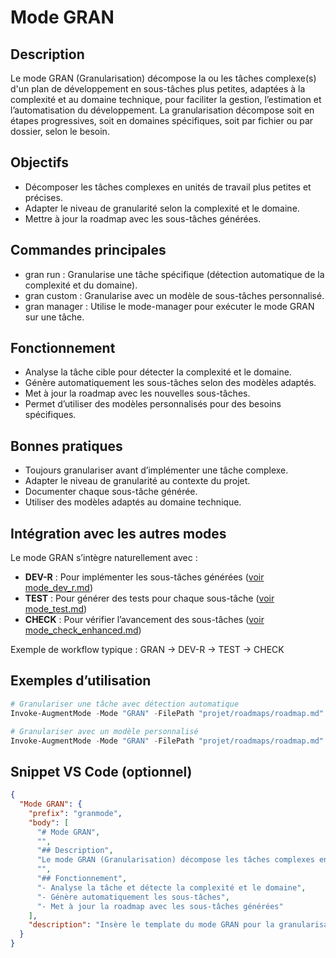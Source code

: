 ﻿# Mode GRAN

## Description
Le mode GRAN (Granularisation) décompose la ou les tâches complexe(s) d'un plan de développement en sous-tâches plus petites, adaptées à la complexité et au domaine technique, pour faciliter la gestion, l’estimation et l’automatisation du développement. La  granularisation décompose soit en étapes progressives, soit en domaines spécifiques, soit par fichier ou par dossier, selon le besoin.

## Objectifs
- Décomposer les tâches complexes en unités de travail plus petites et précises.
- Adapter le niveau de granularité selon la complexité et le domaine.
- Mettre à jour la roadmap avec les sous-tâches générées.

## Commandes principales
- gran run : Granularise une tâche spécifique (détection automatique de la complexité et du domaine).
- gran custom : Granularise avec un modèle de sous-tâches personnalisé.
- gran manager : Utilise le mode-manager pour exécuter le mode GRAN sur une tâche.

## Fonctionnement
- Analyse la tâche cible pour détecter la complexité et le domaine.
- Génère automatiquement les sous-tâches selon des modèles adaptés.
- Met à jour la roadmap avec les nouvelles sous-tâches.
- Permet d’utiliser des modèles personnalisés pour des besoins spécifiques.

## Bonnes pratiques
- Toujours granulariser avant d’implémenter une tâche complexe.
- Adapter le niveau de granularité au contexte du projet.
- Documenter chaque sous-tâche générée.
- Utiliser des modèles adaptés au domaine technique.

## Intégration avec les autres modes
Le mode GRAN s’intègre naturellement avec :
- **DEV-R** : Pour implémenter les sous-tâches générées ([voir mode_dev_r.md](mode_dev_r.md))
- **TEST** : Pour générer des tests pour chaque sous-tâche ([voir mode_test.md](mode_test.md))
- **CHECK** : Pour vérifier l’avancement des sous-tâches ([voir mode_check_enhanced.md](mode_check_enhanced.md))

Exemple de workflow typique : GRAN → DEV-R → TEST → CHECK

## Exemples d’utilisation
```powershell
# Granulariser une tâche avec détection automatique
Invoke-AugmentMode -Mode "GRAN" -FilePath "projet/roadmaps/roadmap.md" -TaskIdentifier "1.2.3"

# Granulariser avec un modèle personnalisé
Invoke-AugmentMode -Mode "GRAN" -FilePath "projet/roadmaps/roadmap.md" -TaskIdentifier "1.2.3" -SubTasksFile "templates/subtasks.txt"
```

## Snippet VS Code (optionnel)
```json
{
  "Mode GRAN": {
    "prefix": "granmode",
    "body": [
      "# Mode GRAN",
      "",
      "## Description",
      "Le mode GRAN (Granularisation) décompose les tâches complexes en sous-tâches plus petites.",
      "",
      "## Fonctionnement",
      "- Analyse la tâche et détecte la complexité et le domaine",
      "- Génère automatiquement les sous-tâches",
      "- Met à jour la roadmap avec les sous-tâches générées"
    ],
    "description": "Insère le template du mode GRAN pour la granularisation des tâches."
  }
}
```
